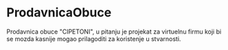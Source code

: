 # ProdavnicaObuce
Prodavnica obuce "CIPETONI", u pitanju je projekat za virtuelnu firmu koji bi se mozda kasnije mogao prilagoditi za koristenje u stvarnosti.
